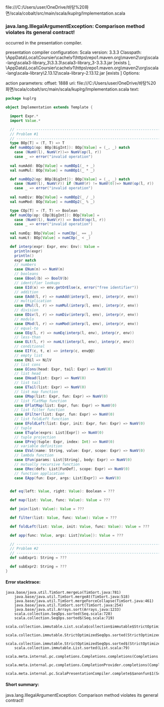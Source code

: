 file:///C:/Users/user/OneDrive/바탕%20화면/scala/cobalt/src/main/scala/kuplrg/Implementation.scala
### java.lang.IllegalArgumentException: Comparison method violates its general contract!

occurred in the presentation compiler.

presentation compiler configuration:
Scala version: 3.3.3
Classpath:
<HOME>\AppData\Local\Coursier\cache\v1\https\repo1.maven.org\maven2\org\scala-lang\scala3-library_3\3.3.3\scala3-library_3-3.3.3.jar [exists ], <HOME>\AppData\Local\Coursier\cache\v1\https\repo1.maven.org\maven2\org\scala-lang\scala-library\2.13.12\scala-library-2.13.12.jar [exists ]
Options:



action parameters:
offset: 1888
uri: file:///C:/Users/user/OneDrive/바탕%20화면/scala/cobalt/src/main/scala/kuplrg/Implementation.scala
text:
```scala
package kuplrg

object Implementation extends Template {

  import Expr.*
  import Value.*

  // ---------------------------------------------------------------------------
  // Problem #1
  // ---------------------------------------------------------------------------
  type BOp[T] = (T, T) => T
  def numBOp1(op: BOp[BigInt]): BOp[Value] = (_, _) match
    case (NumV(l), NumV(r))=> NumV(op(l, r))
    case _ => error("invalid operation")
  
  val numAdd: BOp[Value] = numBOp1(_ + _)
  val numMul: BOp[Value] = numBOp1(_ * _)

  def numBOp2(op: BOp[BigInt]): BOp[Value] = (_, _) match
    case (NumV(l), NumV(r)) if (NumV(r) != NumV(0))=> NumV(op(l, r))
    case _ => error("invalid operation")
  
  val numDiv: BOp[Value] = numBOp2(_ / _)
  val numMod: BOp[Value] = numBOp2(_ % _)

  type COp[T] = (T, T) => Boolean
  def numCOp(op: COp[BigInt]): BOp[Value] =
    case (NumV(l), NumV(r)) => BoolV(op(l, r))
    case _ => error("invalid operation")
  
  val numEq: BOp[Value] = numCOp(_ == _)
  val numLt: BOp[Value] = numCOp(_ < _)

  def interp(expr: Expr, env: Env): Value = 
    println(expr)
    println()
    expr match
    // numbers
    case ENum(n) => NumV(n)
    // booleans
    case EBool(b) => BoolV(b)
    // identifier lookups
    case EId(x) => env.getOrElse(x, error("free identifier"))
    // addition
    case EAdd(l, r) => numAdd(interp(l, env), interp(r, env))
    // multiplication
    case EMul(l, r) => numMul(interp(l, env), interp(r, env))
    // division
    case EDiv(l, r) => numDiv(interp(l, env), interp(r, env))
    // modulo
    case EMod(l, r) => numMod(interp(l, env), interp(r, env))
    // equal-to
    case EEq(l, r) => numEq(interp(l, env), interp(r, env))
    // less-than
    case ELt(l, r) => numLt(interp(l, env), interp(r, env))
    // conditional
    case EIf(c, t, e) => interp(c, env@@)
    // empty list
    case ENil => NilV
    // list cons
    case ECons(head: Expr, tail: Expr) => NumV(0)
    // list head
    case EHead(list: Expr) => NumV(0)
    // list tail
    case ETail(list: Expr) => NumV(0)
    // list map function
    case EMap(list: Expr, fun: Expr) => NumV(0)
    // list flatMap function
    case EFlatMap(list: Expr, fun: Expr) => NumV(0)
    // list filter function
    case EFilter(list: Expr, fun: Expr) => NumV(0)
    // list foldLeft function
    case EFoldLeft(list: Expr, init: Expr, fun: Expr) => NumV(0)
    // tuple
    case ETuple(exprs: List[Expr]) => NumV(0)
    // tuple projection
    case EProj(tuple: Expr, index: Int) => NumV(0)
    // variable definition
    case EVal(name: String, value: Expr, scope: Expr) => NumV(0)
    // lambda function
    case EFun(params: List[String], body: Expr) => NumV(0)
    // mutually recursive function
    case ERec(defs: List[FunDef], scope: Expr) => NumV(0)
    // function application
    case EApp(fun: Expr, args: List[Expr]) => NumV(0)
  

  def eq(left: Value, right: Value): Boolean = ???

  def map(list: Value, func: Value): Value = ???

  def join(list: Value): Value = ???

  def filter(list: Value, func: Value): Value = ???

  def foldLeft(list: Value, init: Value, func: Value): Value = ???

  def app(func: Value, args: List[Value]): Value = ???

  // ---------------------------------------------------------------------------
  // Problem #2
  // ---------------------------------------------------------------------------
  def subExpr1: String = ???

  def subExpr2: String = ???
}

```



#### Error stacktrace:

```
java.base/java.util.TimSort.mergeLo(TimSort.java:781)
	java.base/java.util.TimSort.mergeAt(TimSort.java:518)
	java.base/java.util.TimSort.mergeForceCollapse(TimSort.java:461)
	java.base/java.util.TimSort.sort(TimSort.java:254)
	java.base/java.util.Arrays.sort(Arrays.java:1233)
	scala.collection.SeqOps.sorted(Seq.scala:728)
	scala.collection.SeqOps.sorted$(Seq.scala:719)
	scala.collection.immutable.List.scala$collection$immutable$StrictOptimizedSeqOps$$super$sorted(List.scala:79)
	scala.collection.immutable.StrictOptimizedSeqOps.sorted(StrictOptimizedSeqOps.scala:78)
	scala.collection.immutable.StrictOptimizedSeqOps.sorted$(StrictOptimizedSeqOps.scala:78)
	scala.collection.immutable.List.sorted(List.scala:79)
	scala.meta.internal.pc.completions.Completions.completions(Completions.scala:211)
	scala.meta.internal.pc.completions.CompletionProvider.completions(CompletionProvider.scala:89)
	scala.meta.internal.pc.ScalaPresentationCompiler.complete$$anonfun$1(ScalaPresentationCompiler.scala:155)
```
#### Short summary: 

java.lang.IllegalArgumentException: Comparison method violates its general contract!